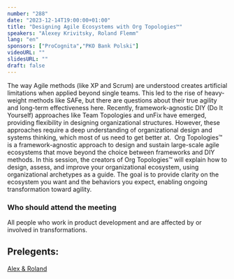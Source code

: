 ```yaml
---
number: "288"
date: "2023-12-14T19:00:00+01:00"
title: "Designing Agile Ecosystems with Org Topologies™"
speakers: "Alexey Krivitsky, Roland Flemm"
lang: "en"
sponsors: ["ProCognita","PKO Bank Polski"]
videoURL: ""
slidesURL: ""
draft: false
---
```


The way Agile methods (like XP and Scrum) are understood creates artificial limitations when applied beyond single teams. This led to the rise of heavy-weight methods like SAFe, but there are questions about their true agility and long-term effectiveness here. Recently, framework-agnostic DIY (Do It Yourself) approaches like Team Topologies and unFix have emerged, providing flexibility in designing organizational structures. However, these approaches require a deep understanding of organizational design and systems thinking, which most of us need to get better at.
​
Org Topologies™ is a framework-agnostic approach to design and sustain large-scale agile ecosystems that move beyond the choice between frameworks and DIY methods. In this session, the creators of Org Topologies™ will explain how to design, assess, and improve your organizational ecosystem, using organizational archetypes as a guide. The goal is to provide clarity on the ecosystem you want and the behaviors you expect, enabling ongoing transformation toward agility.

### Who should attend the meeting

All people who work in product development and are affected by or involved in transformations.

## Prelegents:

[Alex & Roland](https://www.orgtopologies.com/authors)